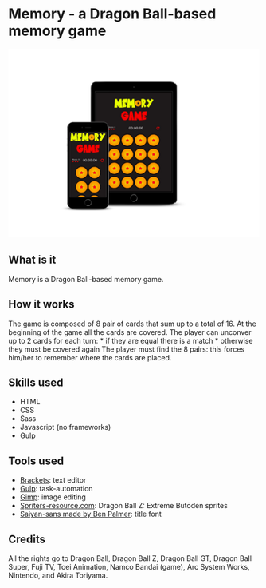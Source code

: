 # Memory - a Dragon Ball-based memory game

![Game preview](app/images/mockup.jpg?raw=true)

## What is it
Memory is a Dragon Ball-based memory game. 

## How it works
The game is composed of 8 pair of cards that sum up to a total of 16. 
At the beginning of the game all the cards are covered.
The player can unconver up to 2 cards for each turn:
    * if they are equal there is a match
    * otherwise they must be covered again
The player must find the 8 pairs: this forces him/her to remember where the cards are placed.

## Skills used
* HTML
* CSS
* Sass
* Javascript (no frameworks)
* Gulp

## Tools used
* [Brackets](http://brackets.io): text editor
* [Gulp](https://gulpjs.com): task-automation
* [Gimp](https://www.gimp.org): image editing
* [Spriters-resource.com](https://www.spriters-resource.com/3ds/dragonballzextremebutoden/): Dragon Ball Z: Extreme Butōden sprites
* [Saiyan-sans made by Ben Palmer](https://www.dafont.com/saiyan-sans.font): title font

## Credits
All the rights go to Dragon Ball, Dragon Ball Z, Dragon Ball GT, Dragon Ball Super, Fuji TV, Toei Animation, Namco Bandai (game), Arc System Works, Nintendo, and Akira Toriyama.
